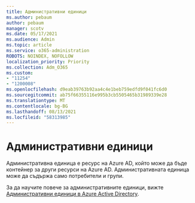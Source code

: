 ```yaml
---
title: Административни единици
ms.author: pebaum
author: pebaum
manager: scotv
ms.date: 05/17/2021
ms.audience: Admin
ms.topic: article
ms.service: o365-administration
ROBOTS: NOINDEX, NOFOLLOW
localization_priority: Priority
ms.collection: Adm_O365
ms.custom:
- "11254"
- "1200008"
ms.openlocfilehash: d9eab39763b92aa4c4e1beb759edfd9f041fc6d0
ms.sourcegitcommit: ab75f66355116e995b3cb5505465b31989339e28
ms.translationtype: MT
ms.contentlocale: bg-BG
ms.lasthandoff: 08/13/2021
ms.locfileid: "58313985"
---
```

# <a name="administrative-units"></a>Административни единици

Административна единица е ресурс на Azure AD, който може да бъде контейнер за други ресурси на Azure AD. Административната единица може да съдържа само потребители и групи.

За да научите повече за административните единици, вижте [Административни единици в Azure Active Directory](https://docs.microsoft.com/azure/active-directory/roles/administrative-units).